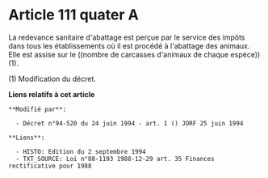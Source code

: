 # Article 111 quater A

La redevance sanitaire d'abattage est perçue par le service des impôts dans tous les établissements où il est procédé à
l'abattage des animaux. Elle est assise sur le ((nombre de carcasses d'animaux de chaque espèce)) (1).

(1) Modification du décret.

**Liens relatifs à cet article**

	**Modifié par**:

	  - Décret n°94-520 du 24 juin 1994 - art. 1 () JORF 25 juin 1994

	**Liens**:

	  - HISTO: Edition du 2 septembre 1994
	  - TXT_SOURCE: Loi n°88-1193 1988-12-29 art. 35 Finances rectificative pour 1988

